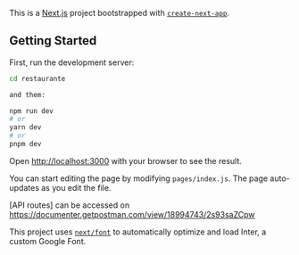 This is a [Next.js](https://nextjs.org/) project bootstrapped with [`create-next-app`](https://github.com/vercel/next.js/tree/canary/packages/create-next-app).

## Getting Started

First, run the development server:

```bash
cd restaurante

and them:

npm run dev
# or
yarn dev
# or
pnpm dev
```

Open [http://localhost:3000](http://localhost:3000) with your browser to see the result.

You can start editing the page by modifying `pages/index.js`. The page auto-updates as you edit the file.

[API routes] can be accessed on https://documenter.getpostman.com/view/18994743/2s93saZCpw

This project uses [`next/font`](https://nextjs.org/docs/basic-features/font-optimization) to automatically optimize and load Inter, a custom Google Font.

